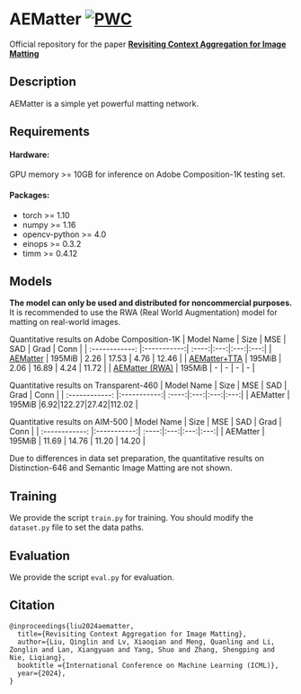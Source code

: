 # AEMatter [![PWC](https://img.shields.io/endpoint.svg?url=https://paperswithcode.com/badge/rethinking-context-aggregation-in-natural/image-matting-on-composition-1k-1)](https://paperswithcode.com/sota/image-matting-on-composition-1k-1?p=rethinking-context-aggregation-in-natural)

Official repository for the paper [**Revisiting Context Aggregation for Image Matting**](https://arxiv.org/abs/2304.01171)

## Description

AEMatter is a simple yet powerful matting network.

## Requirements
#### Hardware:

GPU memory >= 10GB for inference on Adobe Composition-1K testing set.

#### Packages:

- torch >= 1.10
- numpy >= 1.16
- opencv-python >= 4.0
- einops >= 0.3.2
- timm >= 0.4.12

## Models
**The model can only be used and distributed for noncommercial purposes.** It is recommended to use the RWA (Real World Augmentation) model for matting on real-world images.

Quantitative results on Adobe Composition-1K
| Model Name  |   Size   | MSE | SAD | Grad | Conn |
| :------------: |:-----------:| :----:|:---:|:---:|:---:|
| [AEMatter](https://mega.nz/file/7N4AEKrS#L4h3Cm2qLMMbwBGm1lyGOmVDTXJwDMAi4BlBauqNHrI) | 195MiB | 2.26 | 17.53 | 4.76 | 12.46 |
| [AEMatter+TTA](https://mega.nz/file/7N4AEKrS#L4h3Cm2qLMMbwBGm1lyGOmVDTXJwDMAi4BlBauqNHrI) | 195MiB | 2.06 | 16.89 | 4.24 | 11.72 |
| [AEMatter (RWA)](https://mega.nz/file/OEAhHAwB#jt_qn4v5RA1nNX4URDCjqDUA0Xu-UILRJJq9CCB13dk) | 195MiB | - | - | - | - |

Quantitative results on Transparent-460
| Model Name  |   Size   | MSE | SAD | Grad | Conn |
| :------------: |:-----------:| :----:|:---:|:---:|:---:|
| AEMatter | 195MiB |6.92|122.27|27.42|112.02 |

Quantitative results on AIM-500
| Model Name  |   Size   | MSE | SAD | Grad | Conn |
| :------------: |:-----------:| :----:|:---:|:---:|:---:|
| AEMatter | 195MiB | 11.69 | 14.76 | 11.20 | 14.20 | 

Due to differences in data set preparation, the quantitative results on Distinction-646 and Semantic Image Matting are not shown.

## Training
We provide the script `train.py`  for training. You should modify the `dataset.py` file to set the data paths.

## Evaluation
We provide the script `eval.py`  for evaluation.

## Citation
```
@inproceedings{liu2024aematter,
  title={Revisiting Context Aggregation for Image Matting},
  author={Liu, Qinglin and Lv, Xiaoqian and Meng, Quanling and Li, Zonglin and Lan, Xiangyuan and Yang, Shuo and Zhang, Shengping and Nie, Liqiang},
  booktitle ={International Conference on Machine Learning (ICML)},
  year={2024},
}
```


